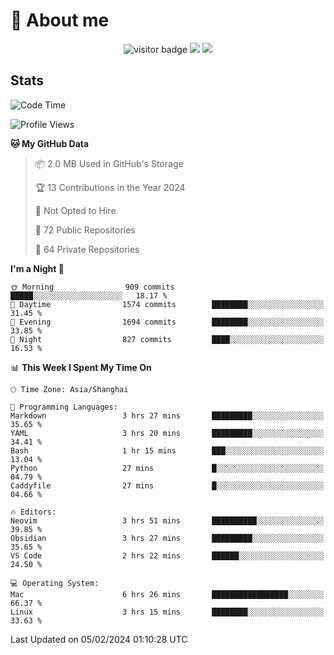 <!-- ![](https://youpai.roccoshi.top/img/20200804214216.png) -->

# 🧐 About me
 
<p align="center">
<img src="https://visitor-badge.laobi.icu/badge?page_id=Lincest.Lincest&title=hits" alt="visitor badge"/>
<a href="mailto:imroccoshi@gmail.com"><img src="https://img.shields.io/badge/gmail-imroccoshi%40gmail.com-red"></a>
<a href="https://blog.roccoshi.top"><img src="https://img.shields.io/badge/blog-roccoshi-green"></a>
</p>

## Stats

<!--START_SECTION:waka-->
![Code Time](http://img.shields.io/badge/Code%20Time-972%20hrs%2041%20mins-blue)

![Profile Views](http://img.shields.io/badge/Profile%20Views-10-blue)

**🐱 My GitHub Data** 

> 📦 2.0 MB Used in GitHub's Storage 
 > 
> 🏆 13 Contributions in the Year 2024
 > 
> 🚫 Not Opted to Hire
 > 
> 📜 72 Public Repositories 
 > 
> 🔑 64 Private Repositories 
 > 
**I'm a Night 🦉** 

```text
🌞 Morning                909 commits         █████░░░░░░░░░░░░░░░░░░░░   18.17 % 
🌆 Daytime                1574 commits        ████████░░░░░░░░░░░░░░░░░   31.45 % 
🌃 Evening                1694 commits        ████████░░░░░░░░░░░░░░░░░   33.85 % 
🌙 Night                  827 commits         ████░░░░░░░░░░░░░░░░░░░░░   16.53 % 
```


📊 **This Week I Spent My Time On** 

```text
🕑︎ Time Zone: Asia/Shanghai

💬 Programming Languages: 
Markdown                 3 hrs 27 mins       █████████░░░░░░░░░░░░░░░░   35.65 % 
YAML                     3 hrs 20 mins       █████████░░░░░░░░░░░░░░░░   34.41 % 
Bash                     1 hr 15 mins        ███░░░░░░░░░░░░░░░░░░░░░░   13.04 % 
Python                   27 mins             █░░░░░░░░░░░░░░░░░░░░░░░░   04.79 % 
Caddyfile                27 mins             █░░░░░░░░░░░░░░░░░░░░░░░░   04.66 % 

🔥 Editors: 
Neovim                   3 hrs 51 mins       ██████████░░░░░░░░░░░░░░░   39.85 % 
Obsidian                 3 hrs 27 mins       █████████░░░░░░░░░░░░░░░░   35.65 % 
VS Code                  2 hrs 22 mins       ██████░░░░░░░░░░░░░░░░░░░   24.50 % 

💻 Operating System: 
Mac                      6 hrs 26 mins       █████████████████░░░░░░░░   66.37 % 
Linux                    3 hrs 15 mins       ████████░░░░░░░░░░░░░░░░░   33.63 % 
```


 Last Updated on 05/02/2024 01:10:28 UTC
<!--END_SECTION:waka-->


